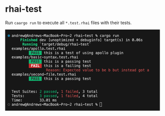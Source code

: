 # rhai-test

Run `caargo run` to execute all `*.test.rhai` files with their tests.

![alt text](screenshot.png)
